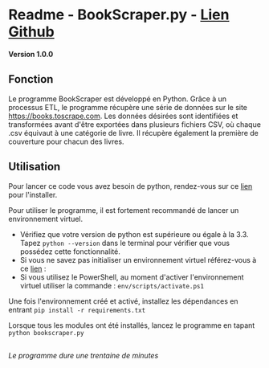 # Readme - BookScraper.py - [Lien Github](https://github.com/guillaumefauvel/OCProjet2)

**Version 1.0.0**

## Fonction

Le programme BookScraper est développé en Python. Grâce à un processus ETL, le programme récupère une série de données sur le site https://books.toscrape.com.
Les données désirées sont identifiées et transformées avant d'être exportées dans plusieurs fichiers CSV, où chaque .csv équivaut à une catégorie de livre. 
Il récupère également la première de couverture pour chacun des livres. 

## Utilisation

Pour lancer ce code vous avez besoin de python, rendez-vous sur ce [lien](https://www.python.org/downloads/) pour l'installer.

Pour utiliser le programme, il est fortement recommandé de lancer un environnement virtuel.
- Vérifiez que votre version de python est supérieure ou égale à la 3.3. Tapez `python --version` dans le terminal pour vérifier que vous possédez cette fonctionnalité. 
- Si vous ne savez pas initialiser un environnement virtuel référez-vous à ce [lien](https://openclassrooms.com/fr/courses/6951236-mettez-en-place-votre-environnement-python/7014018-creez-votre-premier-environnement-virtuel) :
- Si vous utilisez le PowerShell, au moment d'activer l'environnement virtuel utiliser la commande : `env/scripts/activate.ps1` 

    
Une fois l'environnement créé et activé, installez les dépendances en entrant `pip install -r requirements.txt`

Lorsque tous les modules ont été installés, lancez le programme en tapant `python bookscraper.py`

##

*Le programme dure une trentaine de minutes*


